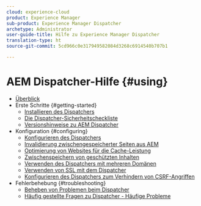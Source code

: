 ```yaml
---
cloud: experience-cloud
product: Experience Manager
sub-product: Experience Manager Dispatcher
archetype: Administrator
user-guide-title: Hilfe zu Experience Manager Dispatcher
translation-type: ht
source-git-commit: 5cd966c0e317949582084d3268c6914540b707b1

---
```



# AEM Dispatcher-Hilfe {#using}

+ [Überblick](dispatcher.md)
+ Erste Schritte {#getting-started}
   + [Installieren des Dispatchers](dispatcher-install.md)
   + [Die Dispatcher-Sicherheitscheckliste](security-checklist.md)
   + [Versionshinweise zu AEM Dispatcher](release-notes.md)
+ Konfiguration {#configuring}
   + [Konfigurieren des Dispatchers](dispatcher-configuration.md)
   + [Invalidierung zwischengespeicherter Seiten aus AEM](page-invalidate.md)
   + [Optimierung von Websites für die Cache-Leistung]( https://helpx.adobe.com/experience-manager/6-4/sites/deploying/using/configuring-performance.html)
   + [Zwischenspeichern von geschützten Inhalten](permissions-cache.md)
   + [Verwenden des Dispatchers mit mehreren Domänen ](dispatcher-domains.md)
   + [Verwenden von SSL mit dem Dispatcher](dispatcher-ssl.md)
   + [Konfigurieren des Dispatchers zum Verhindern von CSRF-Angriffen](configuring-dispatcher-to-prevent-csrf.md)
+ Fehlerbehebung {#troubleshooting}
   + [Beheben von Problemen beim Dispatcher](dispatcher-troubleshooting.md)
   + [Häufig gestellte Fragen zu Dispatcher - Häufige Probleme](dispatcher-faq.md)
